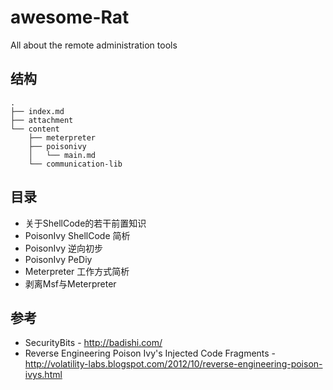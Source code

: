 # awesome-Rat
All about the remote administration tools

## 结构

```
.
├── index.md
├── attachment
└── content
    ├── meterpreter
    ├── poisonivy
    │   └── main.md
    └── communication-lib

```

## 目录
* 关于ShellCode的若干前置知识
* PoisonIvy ShellCode 简析
* PoisonIvy 逆向初步
* PoisonIvy PeDiy
* Meterpreter 工作方式简析
* 剥离Msf与Meterpreter


## 参考

* SecurityBits - http://badishi.com/ 
* Reverse Engineering Poison Ivy's Injected Code Fragments - http://volatility-labs.blogspot.com/2012/10/reverse-engineering-poison-ivys.html